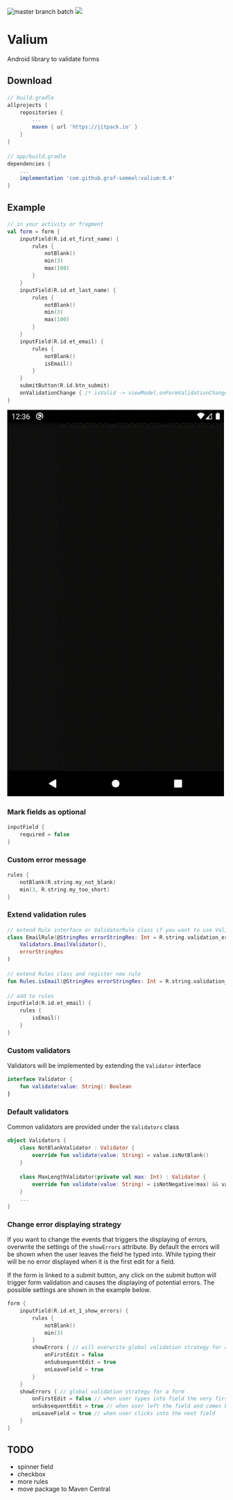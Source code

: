 ![master branch batch](https://github.com/graf-semmel/valium/actions/workflows/master.yml/badge.svg)
[![](https://jitpack.io/v/graf-semmel/valium.svg)](https://jitpack.io/#graf-semmel/valium)

# Valium
Android library to validate forms

## Download

```groovy
// build.gradle
allprojects {
    repositories {
        ...
        maven { url 'https://jitpack.io' }
    }
}

// app/build.gradle
dependencies {
    ...
    implementation 'com.github.graf-semmel:valium:0.4'
}
```

## Example

```kotlin
// in your activity or fragment
val form = form {
    inputField(R.id.et_first_name) {
        rules {
            notBlank()
            min(3)
            max(100)
        }
    }
    inputField(R.id.et_last_name) {
        rules {
            notBlank()
            min(3)
            max(100)
        }
    }
    inputField(R.id.et_email) {
        rules {
            notBlank()
            isEmail()
        }
    }
    submitButton(R.id.btn_submit)
    onValidationChange { /* isValid -> viewModel.onFormValidationChange(isValid) */ }
}
```
<img width="500" alt="portfolio_view" src="form-validation.gif">

### Mark fields as optional

```kotlin
inputField {
    required = false
}
```

### Custom error message

```kotlin
rules {
    notBlank(R.string.my_not_blank)
    min(3, R.string.my_too_short)
}
```

### Extend validation rules

```kotlin
// extend Rule interface or ValidatorRule class if you want to use Validators
class EmailRule(@StringRes errorStringRes: Int = R.string.validation_error_email) : ValidatorRule(
    Validators.EmailValidator(),
    errorStringRes
)

// extend Rules class and register new rule
fun Rules.isEmail(@StringRes errorStringRes: Int = R.string.validation_error_email) = registerRule(EmailRule())

// add to rules
inputField(R.id.et_email) {
    rules {
        isEmail()
    }
}
```

### Custom validators

Validators will be implemented by extending the `Validator` interface
```kotlin
interface Validator {
    fun validate(value: String): Boolean
}
```

### Default validators

Common validators are provided under the `Validators` class

```kotlin
object Validators {
    class NotBlankValidator : Validator {
        override fun validate(value: String) = value.isNotBlank()
    }

    class MaxLengthValidator(private val max: Int) : Validator {
        override fun validate(value: String) = isNotNegative(max) && value.length <= max
    }
    ...
}
```

### Change error displaying strategy

If you want to change the events that triggers the displaying of errors, overwrite the settings of the `showErrors` attribute. By default the errors will be shown when the user leaves the field he typed into. While typing their will be no error displayed when it is the first edit for a field.

If the form is linked to a submit button, any click on the submit button will trigger form validation and causes the displaying of potential errors. The possible settings are shown in the example below.

```kotlin
form {
    inputField(R.id.et_1_show_errors) {
        rules {
            notBlank()
            min(3)
        }
        showErrors { // will overwrite global validation strategy for a single field
            onFirstEdit = false
            onSubsequentEdit = true
            onLeaveField = true
        }
    }
    showErrors { // global validation strategy for a form
        onFirstEdit = false // when user types into field the very first time
        onSubsequentEdit = true // when user left the field and comes back to change its input
        onLeaveField = true // when user clicks into the next field
    }
}
```

## TODO
* spinner field
* checkbox
* more rules
* move package to Maven Central